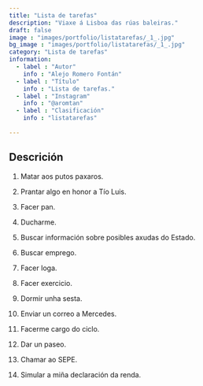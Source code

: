 ```yaml
---
title: "Lista de tarefas"
description: "Viaxe á Lisboa das rúas baleiras."
draft: false
image : "images/portfolio/listatarefas/_1_.jpg"
bg_image : "images/portfolio/listatarefas/_1_.jpg"
category: "Lista de tarefas"
information:
  - label : "Autor"
    info : "Alejo Romero Fontán"
  - label : "Título"
    info : "Lista de tarefas."
  - label : "Instagram"
    info : "@aromtan"
  - label : "Clasificación"
    info : "listatarefas"
    
---
```


## Descrición

1. Matar aos putos paxaros.

2. Prantar algo en honor a Tío Luis.

3. Facer pan.

4. Ducharme.

5. Buscar información sobre posibles axudas do Estado.

6. Buscar emprego.

7. Facer Ioga.

8. Facer exercicio.

9. Dormir unha sesta.

10. Enviar un correo a Mercedes.

11. Facerme cargo do ciclo.

12. Dar un paseo.

13. Chamar ao SEPE.

14. Simular a miña declaración da renda.


